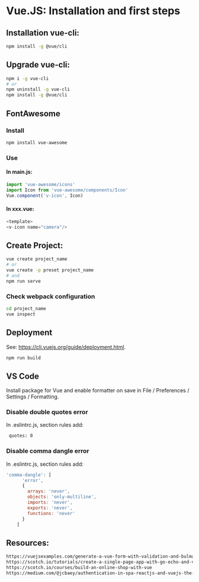 # Vue.JS: Installation and first steps
## Installation vue-cli:
```bash
npm install -g @vue/cli
```
## Upgrade vue-cli:
```bash
npm i -g vue-cli
# or
npm uninstall -g vue-cli
npm install -g @vue/cli
```
## FontAwesome
### Install
```bash
npm install vue-awesome
```
### Use
#### In main.js:
```js
import 'vue-awesome/icons'
import Icon from 'vue-awesome/components/Icon'
Vue.component('v-icon', Icon)
```
#### In xxx.vue:
```js
<template>
<v-icon name="camera"/>
```
## Create Project:
```bash
vue create project_name
# or
vue create -p preset project_name
# and
npm run serve
```
### Check webpack configuration
```bash
cd project_name
vue inspect
```
## Deployment
See: https://cli.vuejs.org/guide/deployment.html.
```bash
npm run build
```
## VS Code
Install package for Vue and enable formatter on save in File / Preferences / Settings / Formatting.
### Disable double quotes error
In .eslintrc.js, section rules add:
```bash
 quotes: 0
```
### Disable comma dangle error
In .eslintrc.js, section rules add:
```js
'comma-dangle': [
      'error',
      {
        arrays: 'never',
        objects: 'only-multiline',
        imports: 'never',
        exports: 'never',
        functions: 'never'
      }
    ]
```

## Resources:
```html
https://vuejsexamples.com/generate-a-vue-form-with-validation-and-bulma-style-from-json/
https://scotch.io/tutorials/create-a-single-page-app-with-go-echo-and-vue
https://scotch.io/courses/build-an-online-shop-with-vue
https://medium.com/@jcbaey/authentication-in-spa-reactjs-and-vuejs-the-right-way-e4a9ac5cd9a3
```
